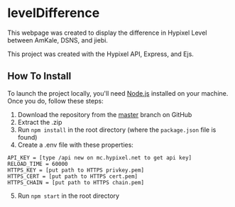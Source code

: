 # levelDifference
This webpage was created to display the difference in Hypixel Level between AmKale, DSNS, and jiebi.

This project was created with the Hypixel API, Express, and Ejs.


## How To Install

To launch the project locally, you'll need [Node.js](https://nodejs.org/en/) installed on your machine. Once you do, follow these steps:
1. Download the repository from the [master](https://github.com/dsnsgithub/levelDifference) branch on GitHub
2. Extract the .zip
3. Run `npm install` in the root directory (where the `package.json` file is found)
4. Create a .env file with these properties:
```
API_KEY = [type /api new on mc.hypixel.net to get api key]
RELOAD_TIME = 60000
HTTPS_KEY = [put path to HTTPS privkey.pem]
HTTPS_CERT = [put path to HTTPS cert.pem]
HTTPS_CHAIN = [put path to HTTPS chain.pem]
```
5. Run `npm start` in the root directory

